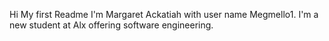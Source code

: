 Hi My first Readme
I'm Margaret Ackatiah with user name Megmello1. I'm a new student at Alx offering software engineering.
